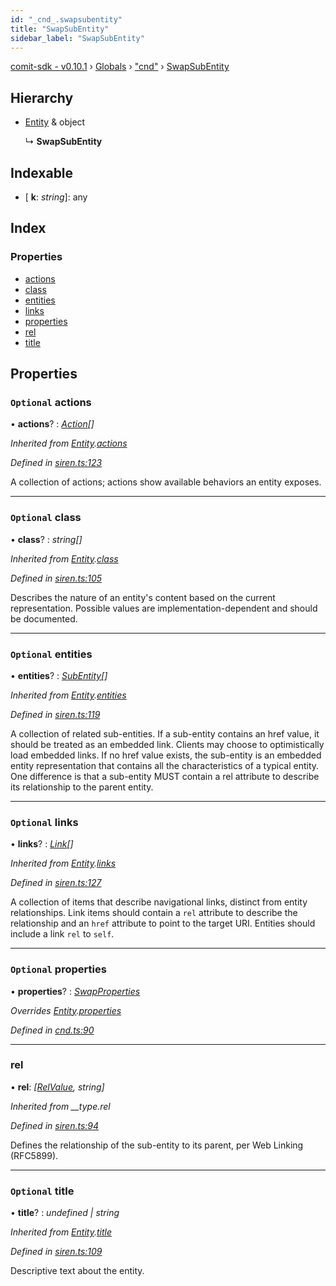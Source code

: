 ```yaml
---
id: "_cnd_.swapsubentity"
title: "SwapSubEntity"
sidebar_label: "SwapSubEntity"
---
```


[comit-sdk - v0.10.1](../index.md) › [Globals](../globals.md) › ["cnd"](../modules/_cnd_.md) › [SwapSubEntity](_cnd_.swapsubentity.md)

## Hierarchy

* [Entity](_siren_.entity.md) & object

  ↳ **SwapSubEntity**

## Indexable

* \[ **k**: *string*\]: any

## Index

### Properties

* [actions](_cnd_.swapsubentity.md#optional-actions)
* [class](_cnd_.swapsubentity.md#optional-class)
* [entities](_cnd_.swapsubentity.md#optional-entities)
* [links](_cnd_.swapsubentity.md#optional-links)
* [properties](_cnd_.swapsubentity.md#optional-properties)
* [rel](_cnd_.swapsubentity.md#rel)
* [title](_cnd_.swapsubentity.md#optional-title)

## Properties

### `Optional` actions

• **actions**? : *[Action](_siren_.action.md)[]*

*Inherited from [Entity](_siren_.entity.md).[actions](_siren_.entity.md#optional-actions)*

*Defined in [siren.ts:123](https://github.com/comit-network/comit-js-sdk/blob/9af15bb/src/siren.ts#L123)*

A collection of actions; actions show available behaviors an entity exposes.

___

### `Optional` class

• **class**? : *string[]*

*Inherited from [Entity](_siren_.entity.md).[class](_siren_.entity.md#optional-class)*

*Defined in [siren.ts:105](https://github.com/comit-network/comit-js-sdk/blob/9af15bb/src/siren.ts#L105)*

Describes the nature of an entity's content based on the current representation. Possible values are implementation-dependent and should be documented.

___

### `Optional` entities

• **entities**? : *[SubEntity](../modules/_siren_.md#subentity)[]*

*Inherited from [Entity](_siren_.entity.md).[entities](_siren_.entity.md#optional-entities)*

*Defined in [siren.ts:119](https://github.com/comit-network/comit-js-sdk/blob/9af15bb/src/siren.ts#L119)*

A collection of related sub-entities. If a sub-entity contains an href value, it should be treated as an embedded link. Clients may choose to optimistically load embedded links. If no href value exists, the sub-entity is an embedded entity representation that contains all the characteristics of a typical entity. One difference is that a sub-entity MUST contain a rel attribute to describe its relationship to the parent entity.

___

### `Optional` links

• **links**? : *[Link](_siren_.link.md)[]*

*Inherited from [Entity](_siren_.entity.md).[links](_siren_.entity.md#optional-links)*

*Defined in [siren.ts:127](https://github.com/comit-network/comit-js-sdk/blob/9af15bb/src/siren.ts#L127)*

A collection of items that describe navigational links, distinct from entity relationships. Link items should contain a `rel` attribute to describe the relationship and an `href` attribute to point to the target URI. Entities should include a link `rel` to `self`.

___

### `Optional` properties

• **properties**? : *[SwapProperties](_cnd_.swapproperties.md)*

*Overrides [Entity](_siren_.entity.md).[properties](_siren_.entity.md#optional-properties)*

*Defined in [cnd.ts:90](https://github.com/comit-network/comit-js-sdk/blob/9af15bb/src/cnd.ts#L90)*

___

###  rel

• **rel**: *[[RelValue](../modules/_siren_.md#relvalue), string]*

*Inherited from __type.rel*

*Defined in [siren.ts:94](https://github.com/comit-network/comit-js-sdk/blob/9af15bb/src/siren.ts#L94)*

Defines the relationship of the sub-entity to its parent, per Web Linking (RFC5899).

___

### `Optional` title

• **title**? : *undefined | string*

*Inherited from [Entity](_siren_.entity.md).[title](_siren_.entity.md#optional-title)*

*Defined in [siren.ts:109](https://github.com/comit-network/comit-js-sdk/blob/9af15bb/src/siren.ts#L109)*

Descriptive text about the entity.
